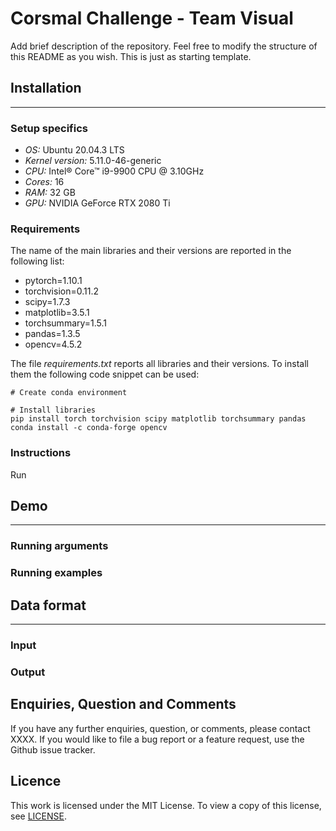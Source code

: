 # Corsmal Challenge - Team Visual 

Add brief description of the repository. Feel free to modify the structure of this README as you wish. This is just as starting template. 


## Installation

---

### Setup specifics
* *OS:* Ubuntu 20.04.3 LTS
* *Kernel version:* 5.11.0-46-generic
* *CPU:* Intel® Core™ i9-9900 CPU @ 3.10GHz
* *Cores:* 16 
* *RAM:* 32 GB
* *GPU:* NVIDIA GeForce RTX 2080 Ti

### Requirements
The name of the main libraries and their versions are reported in the following list:
* pytorch=1.10.1
* torchvision=0.11.2
* scipy=1.7.3
* matplotlib=3.5.1 
* torchsummary=1.5.1
* pandas=1.3.5
* opencv=4.5.2

The file *requirements.txt* reports all libraries and their versions. To install them the following code snippet can be used:

    # Create conda environment
    
    # Install libraries
    pip install torch torchvision scipy matplotlib torchsummary pandas
    conda install -c conda-forge opencv



### Instructions
Run 


## Demo

---

### Running arguments


### Running examples



## Data format

---


### Input


### Output




## Enquiries, Question and Comments

If you have any further enquiries, question, or comments, please contact <email>XXXX</email>. 
If you would like to file a bug report or a feature request, use the Github issue tracker. 


## Licence

This work is licensed under the MIT License.  To view a copy of this license, see
[LICENSE](LICENSE).

